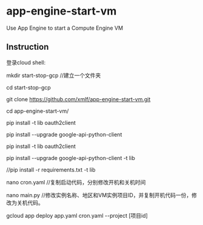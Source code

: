 # app-engine-start-vm
Use App Engine to start a Compute Engine VM

## Instruction
登录cloud shell:

mkdir start-stop-gcp //建立一个文件夹

cd start-stop-gcp

git clone https://github.com/xmlf/app-engine-start-vm.git

cd app-engine-start-vm/

pip install -t lib oauth2client

pip install --upgrade google-api-python-client

pip install -t lib oauth2client

pip install --upgrade google-api-python-client -t lib

//pip install -r requirements.txt -t lib

nano cron.yaml
//复制启动代码，分别修改开机和关机时间

nano main.py
//修改实例名称、地区和VM实例项目ID，并复制开机代码一份，修改为关机代码。

gcloud app deploy app.yaml cron.yaml --project [项目id]

